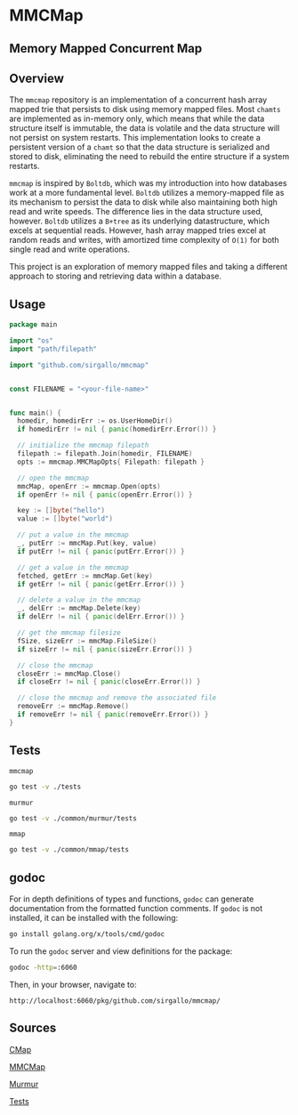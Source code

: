 # MMCMap

## Memory Mapped Concurrent Map


## Overview

The `mmcmap` repository is an implementation of a concurrent hash array mapped trie that persists to disk using memory mapped files. Most `chamts` are implemented as in-memory only, which means that while the data structure itself is immutable, the data is volatile and the data structure will not persist on system restarts. This implementation looks to create a persistent version of a `chamt` so that the data structure is serialized and stored to disk, eliminating the need to rebuild the entire structure if a system restarts.

`mmcmap` is inspired by `Boltdb`, which was my introduction into how databases work at a more fundamental level. `Boltdb` utilizes a memory-mapped file as its mechanism to persist the data to disk while also maintaining both high read and write speeds. The difference lies in the data structure used, however. `Boltdb` utilizes a `B+tree` as its underlying datastructure, which excels at sequential reads. However, hash array mapped tries excel at random reads and writes, with amortized time complexity of `O(1)` for both single read and write operations. 

This project is an exploration of memory mapped files and taking a different approach to storing and retrieving data within a database.


## Usage

```go
package main

import "os"
import "path/filepath"

import "github.com/sirgallo/mmcmap"


const FILENAME = "<your-file-name>"


func main() {
  homedir, homedirErr := os.UserHomeDir()
  if homedirErr != nil { panic(homedirErr.Error()) }

  // initialize the mmcmap filepath
  filepath := filepath.Join(homedir, FILENAME)
  opts := mmcmap.MMCMapOpts{ Filepath: filepath }

  // open the mmcmap
  mmcMap, openErr := mmcmap.Open(opts)
  if openErr != nil { panic(openErr.Error()) }

  key := []byte("hello")
  value := []byte("world")

  // put a value in the mmcmap
  _, putErr := mmcMap.Put(key, value)
  if putErr != nil { panic(putErr.Error()) }

  // get a value in the mmcmap
  fetched, getErr := mmcMap.Get(key)
  if getErr != nil { panic(getErr.Error()) }

  // delete a value in the mmcmap
  _, delErr := mmcMap.Delete(key)
  if delErr != nil { panic(delErr.Error()) }

  // get the mmcmap filesize
  fSize, sizeErr := mmcMap.FileSize()
  if sizeErr != nil { panic(sizeErr.Error()) }

  // close the mmcmap
  closeErr := mmcMap.Close()
  if closeErr != nil { panic(closeErr.Error()) }

  // close the mmcmap and remove the associated file
  removeErr := mmcMap.Remove()
  if removeErr != nil { panic(removeErr.Error()) }
}
```


## Tests

`mmcmap`
```bash
go test -v ./tests
```

`murmur`
```bash
go test -v ./common/murmur/tests
```

`mmap`
```bash
go test -v ./common/mmap/tests
```


## godoc

For in depth definitions of types and functions, `godoc` can generate documentation from the formatted function comments. If `godoc` is not installed, it can be installed with the following:
```bash
go install golang.org/x/tools/cmd/godoc
```

To run the `godoc` server and view definitions for the package:
```bash
godoc -http=:6060
```

Then, in your browser, navigate to:
```
http://localhost:6060/pkg/github.com/sirgallo/mmcmap/
```


## Sources

[CMap](./docs/CMap.md)

[MMCMap](./docs/MMCMap.md)

[Murmur](./docs/Murmur.md)

[Tests](./docs/Tests.md)